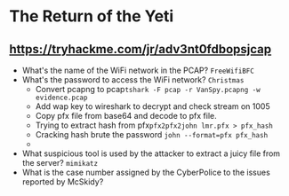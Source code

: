 # The Return of the Yeti
## https://tryhackme.com/jr/adv3nt0fdbopsjcap
+ What's the name of the WiFi network in the PCAP? `FreeWifiBFC`
+ What's the password to access the WiFi network? `Christmas`
    - Convert pcapng to pcap`tshark -F pcap -r VanSpy.pcapng -w evidence.pcap`
    - Add wap key to wireshark to decrypt and check stream on 1005 
    - Copy pfx file from base64 and decode to pfx file.
    - Trying to extract hash from pfx`pfx2pfx2john lmr.pfx > pfx_hash` 
    - Cracking hash brute the password `john --format=pfx pfx_hash`
    - 
+ What suspicious tool is used by the attacker to extract a juicy file from the server? `mimikatz`
+ What is the case number assigned by the CyberPolice to the issues reported by McSkidy?
